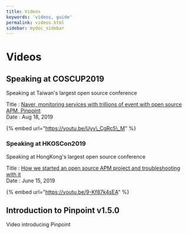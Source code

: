 ```yaml
---
title: Videos
keywords: 'videos, guide'
permalink: videos.html
sidebar: mydoc_sidebar
---
```


# Videos

## Speaking at COSCUP2019

Speaking at Taiwan's largest open source conference

Title : [Naver, monitoring services with trillions of event with open source APM, Pinpoint](https://coscup.org/2019/en/programs/naver-monitoring-services-with-trillions-of-event-with-open-source-apm-pinpoint)  
Date : Aug 18, 2019

{% embed url="https://youtu.be/Uyy\_CgRc5\_M" %}

### Speaking at HKOSCon2019 

Speaking at HongKong's largest open source conference 

Title : [How we started an open source APM project and troubleshooting with it](https://hkoscon.org/2019/topics/how-we-started-open-source-apm-project-and-troubleshooting-it)  
Date : June 15, 2019

{% embed url="https://youtu.be/9-Kf87k4sEA" %}

## Introduction to Pinpoint v1.5.0

Video introducing Pinpoint

